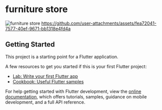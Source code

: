 # furniture store
![furniture store](https://github.com/user-attachments/assets/461f435e-09dc-47ea-81b9-4097297f04d6)
https://github.com/user-attachments/assets/fea72041-7577-40ef-9671-bb1318e4fd4a
## Getting Started

This project is a starting point for a Flutter application.

A few resources to get you started if this is your first Flutter project:

- [Lab: Write your first Flutter app](https://docs.flutter.dev/get-started/codelab)
- [Cookbook: Useful Flutter samples](https://docs.flutter.dev/cookbook)

For help getting started with Flutter development, view the
[online documentation](https://docs.flutter.dev/), which offers tutorials,
samples, guidance on mobile development, and a full API reference.
